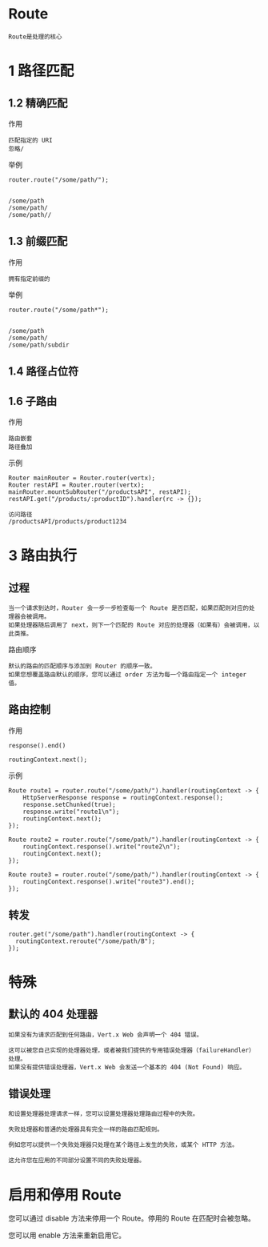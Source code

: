 
# Route

    Route是处理的核心

# 1 路径匹配


## 1.2 精确匹配

作用

    匹配指定的 URI
    忽略/
    
举例

    router.route("/some/path/");
    
    
    /some/path
    /some/path/
    /some/path//
    

## 1.3 前缀匹配

作用

    拥有指定前缀的
    
举例

    router.route("/some/path*");
    
    
    /some/path
    /some/path/
    /some/path/subdir


## 1.4 路径占位符


## 1.6 子路由

作用

    路由嵌套
    路径叠加
    
示例

    Router mainRouter = Router.router(vertx);       
    Router restAPI = Router.router(vertx);       
    mainRouter.mountSubRouter("/productsAPI", restAPI);
    restAPI.get("/products/:productID").handler(rc -> {});
    
    访问路径
    /productsAPI/products/product1234


# 3 路由执行

## 过程

    当一个请求到达时，Router 会一步一步检查每一个 Route 是否匹配，如果匹配则对应的处理器会被调用。
    如果处理器随后调用了 next，则下一个匹配的 Route 对应的处理器（如果有）会被调用，以此类推。

路由顺序
    
    默认的路由的匹配顺序与添加到 Router 的顺序一致。
    如果您想覆盖路由默认的顺序，您可以通过 order 方法为每一个路由指定一个 integer 值。



## 路由控制

作用

    response().end()
    
    routingContext.next();

示例

    Route route1 = router.route("/some/path/").handler(routingContext -> {
        HttpServerResponse response = routingContext.response();
        response.setChunked(true);
        response.write("route1\n");
        routingContext.next();
    });

    Route route2 = router.route("/some/path/").handler(routingContext -> {
        routingContext.response().write("route2\n");
        routingContext.next();
    });

    Route route3 = router.route("/some/path/").handler(routingContext -> {
        routingContext.response().write("route3").end();
    });




## 转发


    router.get("/some/path").handler(routingContext -> {
      routingContext.reroute("/some/path/B");
    });


# 特殊

## 默认的 404 处理器
    
    如果没有为请求匹配到任何路由，Vert.x Web 会声明一个 404 错误。
    
    这可以被您自己实现的处理器处理，或者被我们提供的专用错误处理器（failureHandler）处理。
    如果没有提供错误处理器，Vert.x Web 会发送一个基本的 404 (Not Found) 响应。

##  错误处理
    
    和设置处理器处理请求一样，您可以设置处理器处理路由过程中的失败。
    
    失败处理器和普通的处理器具有完全一样的路由匹配规则。
    
    例如您可以提供一个失败处理器只处理在某个路径上发生的失败，或某个 HTTP 方法。
    
    这允许您在应用的不同部分设置不同的失败处理器。

# 启用和停用 Route

您可以通过 disable 方法来停用一个 Route。停用的 Route 在匹配时会被忽略。

您可以用 enable 方法来重新启用它。


